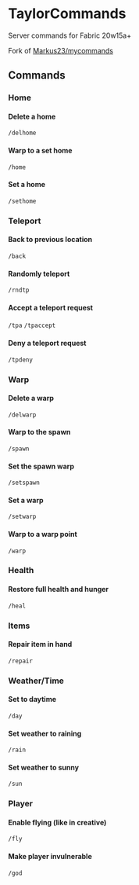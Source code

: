 # TaylorCommands
Server commands for Fabric 20w15a+

Fork of [Markus23/mycommands](https://github.com/Markus23/mycommands)

## Commands
### Home
#### Delete a home
`/delhome`

#### Warp to a set home
`/home`

#### Set a home
`/sethome`

### Teleport
#### Back to previous location
`/back`

#### Randomly teleport
`/rndtp`

#### Accept a teleport request
`/tpa`
`/tpaccept`

#### Deny a teleport request
`/tpdeny`

### Warp
#### Delete a warp
`/delwarp`

#### Warp to the spawn
`/spawn`

#### Set the spawn warp
`/setspawn`

#### Set a warp
`/setwarp`

#### Warp to a warp point
`/warp`


### Health
#### Restore full health and hunger
`/heal`

### Items
#### Repair item in hand
`/repair`

### Weather/Time
#### Set to daytime
`/day`

#### Set weather to raining
`/rain`

#### Set weather to sunny
`/sun`

### Player
#### Enable flying (like in creative)
`/fly`

#### Make player invulnerable
`/god`



